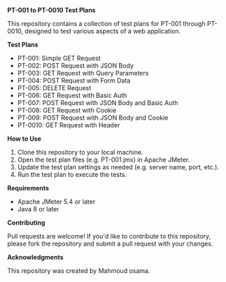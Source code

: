 
**PT-001 to PT-0010 Test Plans**

This repository contains a collection of test plans for PT-001 through PT-0010, designed to test various aspects of a web application.

**Test Plans**

* PT-001: Simple GET Request
* PT-002: POST Request with JSON Body
* PT-003: GET Request with Query Parameters
* PT-004: POST Request with Form Data
* PT-005: DELETE Request
* PT-006: GET Request with Basic Auth
* PT-007: POST Request with JSON Body and Basic Auth
* PT-008: GET Request with Cookie
* PT-009: POST Request with JSON Body and Cookie
* PT-0010: GET Request with Header

**How to Use**

1. Clone this repository to your local machine.
2. Open the test plan files (e.g. PT-001.jmx) in Apache JMeter.
3. Update the test plan settings as needed (e.g. server name, port, etc.).
4. Run the test plan to execute the tests.

**Requirements**

* Apache JMeter 5.4 or later
* Java 8 or later



**Contributing**

Pull requests are welcome! If you'd like to contribute to this repository, please fork the repository and submit a pull request with your changes.

**Acknowledgments**

This repository was created by Mahmoud osama.